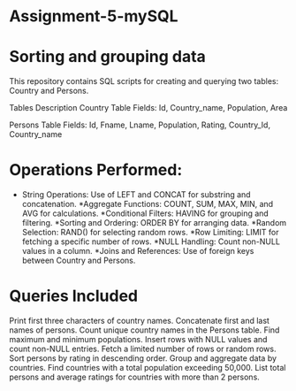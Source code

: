 # Assignment-5-mySQL
# Sorting and grouping data
This repository contains SQL scripts for creating and querying two tables: Country and Persons.

Tables Description
Country Table
Fields: Id, Country_name, Population, Area

Persons Table
Fields: Id, Fname, Lname, Population, Rating, Country_Id, Country_name

# Operations Performed:
* String Operations: Use of LEFT and CONCAT for substring and concatenation.
*Aggregate Functions: COUNT, SUM, MAX, MIN, and AVG for calculations.
*Conditional Filters: HAVING for grouping and filtering.
*Sorting and Ordering: ORDER BY for arranging data.
*Random Selection: RAND() for selecting random rows.
*Row Limiting: LIMIT for fetching a specific number of rows.
*NULL Handling: Count non-NULL values in a column.
*Joins and References: Use of foreign keys between Country and Persons.
# Queries Included
Print first three characters of country names.
Concatenate first and last names of persons.
Count unique country names in the Persons table.
Find maximum and minimum populations.
Insert rows with NULL values and count non-NULL entries.
Fetch a limited number of rows or random rows.
Sort persons by rating in descending order.
Group and aggregate data by countries.
Find countries with a total population exceeding 50,000.
List total persons and average ratings for countries with more than 2 persons.
